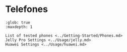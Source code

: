 # Telefones

```{toctree}
:glob: true
:maxdepth: 1

List of tested phones <../Getting-Started/Phones.md>
Jelly Pro Settings <../Usage/jelly.md>
Huawei Settings <../Usage/huawei.md>
```
